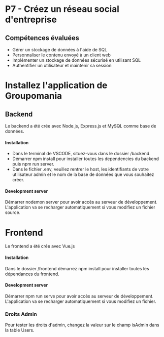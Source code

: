 # P7 - Créez un réseau social d'entreprise
## Compétences évaluées
- Gérer un stockage de données à l'aide de SQL
- Personnaliser le contenu envoyé à un client web
- Implémenter un stockage de données sécurisé en utilisant SQL
- Authentifier un utilisateur et maintenir sa session
# Installez l'application de Groupomania 
## Backend
Le backend a été crée avec Node.js, Express.js et MySQL comme base de données.
#### Installation
- Dans le terminal de VSCODE, situez-vous dans le dossier /backend.
- Démarrer npm install pour installer toutes les dependencies du backend puis npm run server.
- Dans le fichier .env, veuillez rentrer le host, les identifiants de votre utilisateur admin et le nom de la base de données que vous souhaitez créer.
#### Development server
Démarrer nodemon server pour avoir accès au serveur de développement. L'application va se recharger automatiquement si vous modifiez un fichier source.
# Frontend
Le frontend a été crée avec Vue.js
#### Installation
Dans le dossier /frontend démarrez npm install pour installer toutes les dépendances du frontend.
#### Development server
Démarrer npm run serve pour avoir accès au serveur de développement. L'application va se recharger automatiquement si vous modifiez un fichier.
### Droits Admin
Pour tester les droits d'admin, changez la valeur sur le champ isAdmin dans la table Users.
